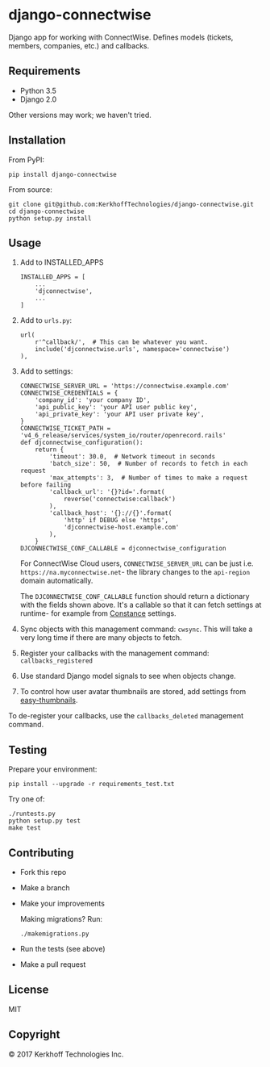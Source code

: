 # django-connectwise

Django app for working with ConnectWise. Defines models (tickets,
members, companies, etc.) and callbacks.

## Requirements

-  Python 3.5
-  Django 2.0

Other versions may work; we haven't tried.

## Installation

From PyPI:

    pip install django-connectwise

From source:

    git clone git@github.com:KerkhoffTechnologies/django-connectwise.git
    cd django-connectwise
    python setup.py install

## Usage

1. Add to INSTALLED_APPS

    ```
    INSTALLED_APPS = [
        ...
        'djconnectwise',
        ...
    ]
    ```

1. Add to `urls.py`:

    ```
    url(
        r'^callback/',  # This can be whatever you want.
        include('djconnectwise.urls', namespace='connectwise')
    ),
    ```

1. Add to settings:

    ```
    CONNECTWISE_SERVER_URL = 'https://connectwise.example.com'
    CONNECTWISE_CREDENTIALS = {
        'company_id': 'your company ID',
        'api_public_key': 'your API user public key',
        'api_private_key': 'your API user private key',
    }
    CONNECTWISE_TICKET_PATH = 'v4_6_release/services/system_io/router/openrecord.rails'
    def djconnectwise_configuration():
        return {
            'timeout': 30.0,  # Network timeout in seconds
            'batch_size': 50,  # Number of records to fetch in each request
            'max_attempts': 3,  # Number of times to make a request before failing
            'callback_url': '{}?id='.format(
                reverse('connectwise:callback')
            ),
            'callback_host': '{}://{}'.format(
                'http' if DEBUG else 'https',
                'djconnectwise-host.example.com'
            ),
        }
    DJCONNECTWISE_CONF_CALLABLE = djconnectwise_configuration
    ```

    For ConnectWise Cloud users, `CONNECTWISE_SERVER_URL` can be just i.e. `https://na.myconnectwise.net`- the library changes to the `api-region` domain automatically.
      
    The `DJCONNECTWISE_CONF_CALLABLE` function should return a dictionary with the fields shown above. It's a callable so that it can fetch settings at runtime- for example from [Constance](https://github.com/jazzband/django-constance) settings.
1. Sync objects with this management command: `cwsync`. This will take a very long time if there are many objects to fetch.
1. Register your callbacks with the management command: `callbacks_registered`
1. Use standard Django model signals to see when objects change.
1. To control how user avatar thumbnails are stored, add settings from 
   [easy-thumbnails](https://easy-thumbnails.readthedocs.io/en/stable/ref/settings/).

To de-register your callbacks, use the `callbacks_deleted` management command.

## Testing

Prepare your environment:

```
pip install --upgrade -r requirements_test.txt
```

Try one of:

    ./runtests.py
    python setup.py test
    make test

## Contributing

- Fork this repo
- Make a branch
- Make your improvements

    Making migrations? Run:

    ```
    ./makemigrations.py
    ```

- Run the tests (see above)
- Make a pull request

## License

MIT

## Copyright

© 2017 Kerkhoff Technologies Inc.

